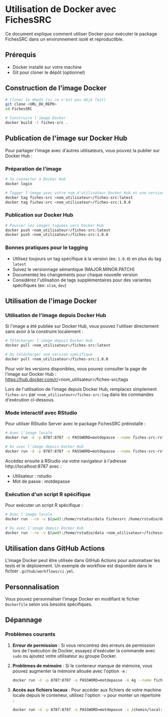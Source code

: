 # Utilisation de Docker avec FichesSRC

Ce document explique comment utiliser Docker pour exécuter le package FichesSRC dans un environnement isolé et reproductible.

## Prérequis

- Docker installé sur votre machine
- Git pour cloner le dépôt (optionnel)

## Construction de l'image Docker

```bash
# Cloner le dépôt (si ce n'est pas déjà fait)
git clone <URL_DU_REPO>
cd FichesSRC

# Construire l'image Docker
docker build -t fiches-src .
```

## Publication de l'image sur Docker Hub

Pour partager l'image avec d'autres utilisateurs, vous pouvez la publier sur Docker Hub :

### Préparation de l'image

```bash
# Se connecter à Docker Hub
docker login

# Tagger l'image avec votre nom d'utilisateur Docker Hub et une version
docker tag fiches-src <nom_utilisateur>/fiches-src:latest
docker tag fiches-src <nom_utilisateur>/fiches-src:1.0.0
```

### Publication sur Docker Hub

```bash
# Pousser les images taguées vers Docker Hub
docker push <nom_utilisateur>/fiches-src:latest
docker push <nom_utilisateur>/fiches-src:1.0.0
```

### Bonnes pratiques pour le tagging

- Utilisez toujours un tag spécifique à la version (ex: `1.0.0`) en plus du tag `latest`
- Suivez le versionnage sémantique (MAJOR.MINOR.PATCH)
- Documentez les changements pour chaque nouvelle version
- Considérez l'utilisation de tags supplémentaires pour des variantes spécifiques (ex: `slim`, `dev`)

## Utilisation de l'image Docker

### Utilisation de l'image depuis Docker Hub

Si l'image a été publiée sur Docker Hub, vous pouvez l'utiliser directement sans avoir à la construire localement :

```bash
# Télécharger l'image depuis Docker Hub
docker pull <nom_utilisateur>/fiches-src:latest

# Ou télécharger une version spécifique
docker pull <nom_utilisateur>/fiches-src:1.0.0
```

Pour voir les versions disponibles, vous pouvez consulter la page de l'image sur Docker Hub : https://hub.docker.com/r/<nom_utilisateur>/fiches-src/tags

Lors de l'utilisation de l'image depuis Docker Hub, remplacez simplement `fiches-src` par `<nom_utilisateur>/fiches-src:tag` dans les commandes d'exécution ci-dessous.

### Mode interactif avec RStudio

Pour utiliser RStudio Server avec le package FichesSRC préinstallé :

```bash
# Avec l'image locale
docker run -d -p 8787:8787 -e PASSWORD=motdepasse --name fiches-src-rstudio fiches-src rstudio

# Ou avec l'image depuis Docker Hub
docker run -d -p 8787:8787 -e PASSWORD=motdepasse --name fiches-src-rstudio <nom_utilisateur>/fiches-src:latest rstudio
```

Accédez ensuite à RStudio via votre navigateur à l'adresse http://localhost:8787 avec :
- Utilisateur : rstudio
- Mot de passe : motdepasse

### Exécution d'un script R spécifique

Pour exécuter un script R spécifique :

```bash
# Avec l'image locale
docker run --rm -v $(pwd):/home/rstudio/data fichessrc /home/rstudio/data/mon_script.R

# Ou avec l'image depuis Docker Hub
docker run --rm -v $(pwd):/home/rstudio/data <nom_utilisateur>/fichessrc:latest /home/rstudio/data/mon_script.R
```

## Utilisation dans GitHub Actions

L'image Docker peut être utilisée dans GitHub Actions pour automatiser les tests et le déploiement. Un exemple de workflow est disponible dans le fichier `.github/workflows/ci.yml`.

## Personnalisation

Vous pouvez personnaliser l'image Docker en modifiant le fichier `Dockerfile` selon vos besoins spécifiques.

## Dépannage

### Problèmes courants

1. **Erreur de permission** : Si vous rencontrez des erreurs de permission lors de l'exécution de Docker, essayez d'exécuter la commande avec `sudo` ou ajoutez votre utilisateur au groupe Docker.

2. **Problèmes de mémoire** : Si le conteneur manque de mémoire, vous pouvez augmenter la mémoire allouée avec l'option `-m` :
   ```bash
   docker run -d -p 8787:8787 -e PASSWORD=motdepasse -m 4g --name fichessrc-rstudio fiches-src rstudio
   ```

3. **Accès aux fichiers locaux** : Pour accéder aux fichiers de votre machine locale depuis le conteneur, utilisez l'option `-v` pour monter un répertoire :
   ```bash
   docker run -d -p 8787:8787 -e PASSWORD=motdepasse -v /chemin/local:/home/rstudio/data --name fiches-src-rstudio fiches-src rstudio
   ```